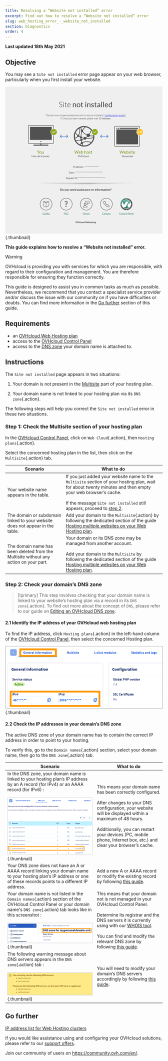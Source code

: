 ```yaml
---
title: Resolving a “Website not installed” error
excerpt: Find out how to resolve a “Website not installed” error
slug: web_hosting_error_-_website_not_installed
section: Diagnostics
order: 4
---
```


**Last updated 18th May 2021**

## Objective

You may see a `Site not installed` error page appear on your web browser, particularly when you first install your website.

![website not installed](images/site-not-installed2021.png){.thumbnail}

**This guide explains how to resolve a “Website not installed” error.**

> [!warning]
> OVHcloud is providing you with services for which you are responsible, with regard to their configuration and management. You are therefore responsible for ensuring they function correctly.
>
> This guide is designed to assist you in common tasks as much as possible. Nevertheless, we recommend that you contact a specialist service provider and/or discuss the issue with our community on if you have difficulties or doubts. You can find more information in the [Go further](#gofurther) section of this guide.
>

## Requirements

- an [OVHcloud Web Hosting plan](https://www.ovh.com/ca/en/web-hosting/)
- access to the [OVHcloud Control Panel](https://ca.ovh.com/auth/?action=gotomanager&from=https://www.ovh.com/ca/en/&ovhSubsidiary=ca)
- access to the [DNS zone](../../domains/web_hosting_how_to_edit_my_dns_zone/) your domain name is attached to.

## Instructions

The `Site not installed` page appears in two situations:

1. Your domain is not present in the [Multisite](../multisites-configuring-multiple-websites/#step-1-access-multisite-management) part of your hosting plan.

2. Your domain name is not linked to your hosting plan via its `DNS zone`{.action}.

The following steps will help you correct the `Site not installed` error in these two situations.

### Step 1: Check the Multisite section of your hosting plan

In the [OVHcloud Control Panel](https://ca.ovh.com/auth/?action=gotomanager&from=https://www.ovh.com/ca/en/&ovhSubsidiary=ca), click on `Web Cloud`{.action}, then `Hosting plans`{.action}.

Select the concerned hosting plan in the list, then click on the `Multisite`{.action} tab.

|Scenario|What to do|
|---|---|
|Your website name appears in the table.|If you just added your website name to the `Multisite` section of your hosting plan, wait for about twenty minutes and then empty your web browser’s cache.<br><br>If the message `Site not installed` still appears, proceed to [step 2](#checkdomainlink).|
|The domain or subdomain linked to your website does not appear in the table.|Add your domain to the `Multisite`{.action} by following the dedicated section of the guide [Hosting multiple websites on your Web Hosting plan](../multisites-configuring-multiple-websites/#step-2-add-a-domain-or-subdomain).|
|The domain name has been deleted from the Multisite without any action on your part.|Your domain or its DNS zone may be managed from another account.<br><br>Add your domain to the `Multisite` by following the dedicated section of the guide [Hosting multiple websites on your Web Hosting plan](../multisites-configuring-multiple-websites/#step-22-adding-an-external-domain).|

### Step 2: Check your domain’s DNS zone <a name="checkdomainlink"></a>

> [!primary]
> This step involves checking that your domain name is linked to your website’s hosting plan via a record in its `DNS zone`{.action}.
> To find out more about the concept of `DNS`, please refer to our guide on [Editing an OVHcloud DNS zone](../../domains/web_hosting_how_to_edit_my_dns_zone/#understanding-dns).

#### 2\.1 Identify the IP address of your OVHcloud web hosting plan

To find the IP address, click `Hosting plans`{.action} in the left-hand column of the [OVHcloud Control Panel](https://ca.ovh.com/auth/?action=gotomanager&from=https://www.ovh.com/ca/en/&ovhSubsidiary=ca), then select the concerned Hosting plan.

![hosting-general-informations](images/hosting-general-informations.png){.thumbnail}

#### 2\.2 Check the IP addresses in your domain’s DNS zone

The active DNS zone of your domain name has to contain the correct IP address in order to point to your hosting.

To verify this, go to the `Domain names`{.action} section, select your domain name, then go to the `DNS zone`{.action} tab.

|Scenario|What to do|
|---|---|
|In the DNS zone, your domain name is linked to your hosting plan’s IP address by an A record (for IPv4) or an AAAA record (for IPv6) :<br><br>![DNS_IP2](images/zonedns_ip2.png){.thumbnail}|This means your domain name has been correctly configured.<br><br>After changes to your DNS configuration, your website will be displayed within a maximum of 48 hours.<br><br>Additionally, you can restart your devices (PC, mobile phone, Internet box, etc.) and clear your browser’s cache.|
|Your DNS zone does not have an A or AAAA record linking your domain name to your hosting plan’s IP address or one of these records points to a different IP address.|Add a new A or AAAA record or modify the existing record by following [this guide](../../domains/web_hosting_how_to_edit_my_dns_zone/).|
|Your domain name is not listed in the `Domain names`{.action} section of the OVHcloud Control Panel or your domain name's `DNS zone`{.action} tab looks like in this screenshot :<br><br>![lec_nd_zonedns2](images/zonedns_ndd_pas_sur_lec2.png){.thumbnail}|This means that your domain not is not managed in your OVHcloud Control Panel.<br><br>Determine its registrar and the DNS servers it is currently using with our [WHOIS tool](https://www.ovh.co.uk/support/tools/check_whois.pl).<br><br>You can find and modify the relevant DNS zone by following [this guide](../multisites-configuring-multiple-websites/#step-22-adding-an-external-domain).|
|The following warning message about DNS servers appears in the `DNS zone`{.action} tab :<br><br>![dns_srv_not_zonedns](images/avertissement_zonedns_pas_sur_srv_dns.png){.thumbnail}|You will need to modify your domain’s DNS servers accordingly by following [this guide](../../domains/web_hosting_general_information_about_dns_servers/).|

## Go further <a name="gofurther"></a>

[IP address list for Web Hosting clusters](../list-of-ip-addresses-of-web-hosting-clusters/)

If you would like assistance using and configuring your OVHcloud solutions, please refer to our [support offers](https://www.ovhcloud.com/en-ca/support-levels/).

Join our community of users on <https://community.ovh.com/en/>.